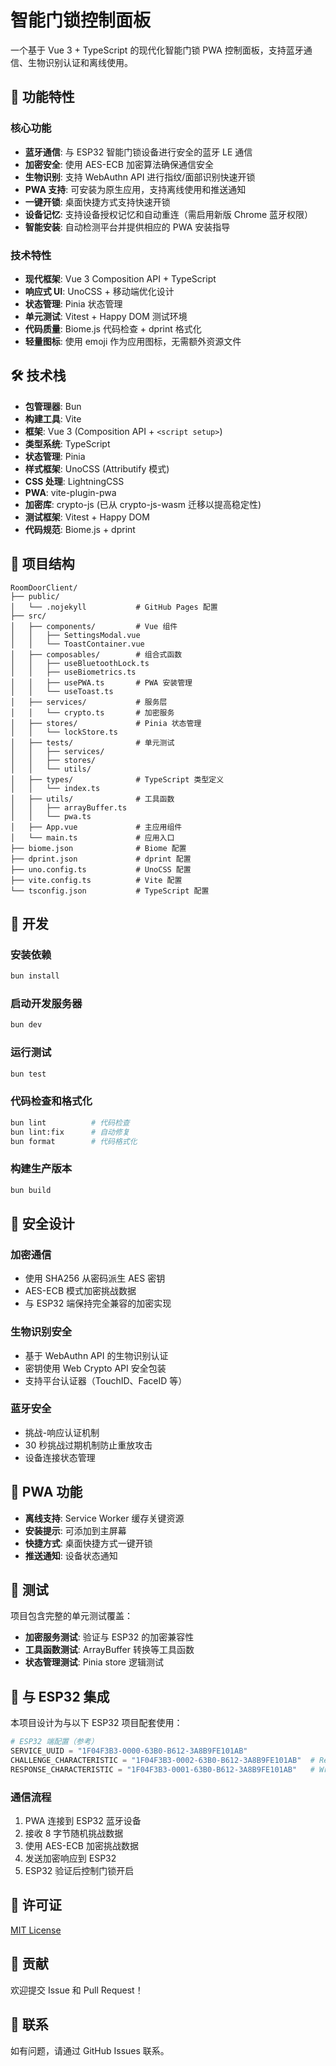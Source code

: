 # 智能门锁控制面板

一个基于 Vue 3 + TypeScript 的现代化智能门锁 PWA 控制面板，支持蓝牙通信、生物识别认证和离线使用。

## 🚀 功能特性

### 核心功能
- **蓝牙通信**: 与 ESP32 智能门锁设备进行安全的蓝牙 LE 通信
- **加密安全**: 使用 AES-ECB 加密算法确保通信安全
- **生物识别**: 支持 WebAuthn API 进行指纹/面部识别快速开锁
- **PWA 支持**: 可安装为原生应用，支持离线使用和推送通知
- **一键开锁**: 桌面快捷方式支持快速开锁
- **设备记忆**: 支持设备授权记忆和自动重连（需启用新版 Chrome 蓝牙权限）
- **智能安装**: 自动检测平台并提供相应的 PWA 安装指导

### 技术特性
- **现代框架**: Vue 3 Composition API + TypeScript
- **响应式 UI**: UnoCSS + 移动端优化设计
- **状态管理**: Pinia 状态管理
- **单元测试**: Vitest + Happy DOM 测试环境
- **代码质量**: Biome.js 代码检查 + dprint 格式化
- **轻量图标**: 使用 emoji 作为应用图标，无需额外资源文件

## 🛠️ 技术栈

- **包管理器**: Bun
- **构建工具**: Vite
- **框架**: Vue 3 (Composition API + `<script setup>`)
- **类型系统**: TypeScript
- **状态管理**: Pinia
- **样式框架**: UnoCSS (Attributify 模式)
- **CSS 处理**: LightningCSS
- **PWA**: vite-plugin-pwa
- **加密库**: crypto-js (已从 crypto-js-wasm 迁移以提高稳定性)
- **测试框架**: Vitest + Happy DOM
- **代码规范**: Biome.js + dprint

## 📁 项目结构

```
RoomDoorClient/
├── public/
│   └── .nojekyll           # GitHub Pages 配置
├── src/
│   ├── components/         # Vue 组件
│   │   ├── SettingsModal.vue
│   │   └── ToastContainer.vue
│   ├── composables/        # 组合式函数
│   │   ├── useBluetoothLock.ts
│   │   ├── useBiometrics.ts
│   │   ├── usePWA.ts       # PWA 安装管理
│   │   └── useToast.ts
│   ├── services/           # 服务层
│   │   └── crypto.ts       # 加密服务
│   ├── stores/             # Pinia 状态管理
│   │   └── lockStore.ts
│   ├── tests/              # 单元测试
│   │   ├── services/
│   │   ├── stores/
│   │   └── utils/
│   ├── types/              # TypeScript 类型定义
│   │   └── index.ts
│   ├── utils/              # 工具函数
│   │   ├── arrayBuffer.ts
│   │   └── pwa.ts
│   ├── App.vue             # 主应用组件
│   └── main.ts             # 应用入口
├── biome.json              # Biome 配置
├── dprint.json             # dprint 配置
├── uno.config.ts           # UnoCSS 配置
├── vite.config.ts          # Vite 配置
└── tsconfig.json           # TypeScript 配置
```

## 🔧 开发

### 安装依赖
```bash
bun install
```

### 启动开发服务器
```bash
bun dev
```

### 运行测试
```bash
bun test
```

### 代码检查和格式化
```bash
bun lint          # 代码检查
bun lint:fix      # 自动修复
bun format        # 代码格式化
```

### 构建生产版本
```bash
bun build
```

## 🔐 安全设计

### 加密通信
- 使用 SHA256 从密码派生 AES 密钥
- AES-ECB 模式加密挑战数据
- 与 ESP32 端保持完全兼容的加密实现

### 生物识别安全
- 基于 WebAuthn API 的生物识别认证
- 密钥使用 Web Crypto API 安全包装
- 支持平台认证器（TouchID、FaceID 等）

### 蓝牙安全
- 挑战-响应认证机制
- 30 秒挑战过期机制防止重放攻击
- 设备连接状态管理

## 📱 PWA 功能

- **离线支持**: Service Worker 缓存关键资源
- **安装提示**: 可添加到主屏幕
- **快捷方式**: 桌面快捷方式一键开锁
- **推送通知**: 设备状态通知

## 🧪 测试

项目包含完整的单元测试覆盖：

- **加密服务测试**: 验证与 ESP32 的加密兼容性
- **工具函数测试**: ArrayBuffer 转换等工具函数
- **状态管理测试**: Pinia store 逻辑测试

## 🔗 与 ESP32 集成

本项目设计为与以下 ESP32 项目配套使用：

```python
# ESP32 端配置（参考）
SERVICE_UUID = "1F04F3B3-0000-63B0-B612-3A8B9FE101AB"
CHALLENGE_CHARACTERISTIC = "1F04F3B3-0002-63B0-B612-3A8B9FE101AB"  # Read/Notify
RESPONSE_CHARACTERISTIC = "1F04F3B3-0001-63B0-B612-3A8B9FE101AB"   # Write
```

### 通信流程
1. PWA 连接到 ESP32 蓝牙设备
2. 接收 8 字节随机挑战数据
3. 使用 AES-ECB 加密挑战数据
4. 发送加密响应到 ESP32
5. ESP32 验证后控制门锁开启

## 📄 许可证

[MIT License](LICENSE)

## 🤝 贡献

欢迎提交 Issue 和 Pull Request！

## 📧 联系

如有问题，请通过 GitHub Issues 联系。
